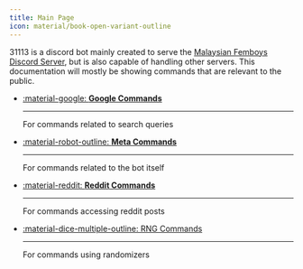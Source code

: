 ```yaml
---
title: Main Page
icon: material/book-open-variant-outline
---
```


31113 is a discord bot mainly created to serve the [Malaysian Femboys Discord Server](https://discord.femboy.my), but is also capable of handling other servers. This documentation will mostly be showing commands that are relevant to the public.

<div class="grid cards" markdown>

-   [:material-google: __Google Commands__](google.md)

    ---

    For commands related to search queries

-   [:material-robot-outline: __Meta Commands__](meta.md)
    
    ---

    For commands related to the bot itself

-   [:material-reddit: __Reddit Commands__](reddit.md)

    ---

    For commands accessing reddit posts

-   [:material-dice-multiple-outline: RNG Commands](rng.md)

    ---

    For commands using randomizers

</div>